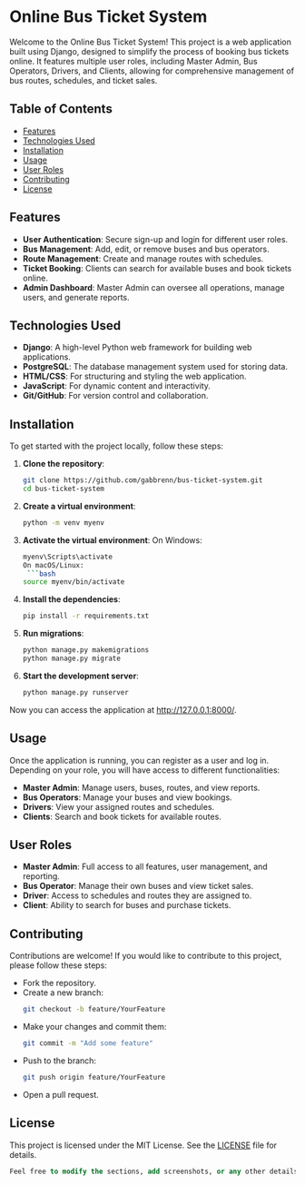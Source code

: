 # Online Bus Ticket System

Welcome to the Online Bus Ticket System! This project is a web application built using Django, designed to simplify the process of booking bus tickets online. It features multiple user roles, including Master Admin, Bus Operators, Drivers, and Clients, allowing for comprehensive management of bus routes, schedules, and ticket sales.

## Table of Contents

- [Features](#features)
- [Technologies Used](#technologies-used)
- [Installation](#installation)
- [Usage](#usage)
- [User Roles](#user-roles)
- [Contributing](#contributing)
- [License](#license)

## Features

- **User Authentication**: Secure sign-up and login for different user roles.
- **Bus Management**: Add, edit, or remove buses and bus operators.
- **Route Management**: Create and manage routes with schedules.
- **Ticket Booking**: Clients can search for available buses and book tickets online.
- **Admin Dashboard**: Master Admin can oversee all operations, manage users, and generate reports.

## Technologies Used

- **Django**: A high-level Python web framework for building web applications.
- **PostgreSQL**: The database management system used for storing data.
- **HTML/CSS**: For structuring and styling the web application.
- **JavaScript**: For dynamic content and interactivity.
- **Git/GitHub**: For version control and collaboration.

## Installation

To get started with the project locally, follow these steps:

1. **Clone the repository**:
   ```bash
   git clone https://github.com/gabbrenn/bus-ticket-system.git
   cd bus-ticket-system

2. **Create a virtual environment**:
   ```bash
   python -m venv myenv

3. **Activate the virtual environment**:
   On Windows:
     ```bash
     myenv\Scripts\activate
   On macOS/Linux:
      ```bash
     source myenv/bin/activate

4. **Install the dependencies**:
   ```bash
   pip install -r requirements.txt

5. **Run migrations**:
   ```bash
   python manage.py makemigrations
   python manage.py migrate

6. **Start the development server**:
   ```bash
   python manage.py runserver


Now you can access the application at http://127.0.0.1:8000/.

## Usage
Once the application is running, you can register as a user and log in. Depending on your role, you will have access to different functionalities:

- **Master Admin**: Manage users, buses, routes, and view reports.
- **Bus Operators**: Manage your buses and view bookings.
- **Drivers**: View your assigned routes and schedules.
- **Clients**: Search and book tickets for available routes.

## User Roles
- **Master Admin**: Full access to all features, user management, and reporting.
- **Bus Operator**: Manage their own buses and view ticket sales.
- **Driver**: Access to schedules and routes they are assigned to.
- **Client**: Ability to search for buses and purchase tickets.

## Contributing
Contributions are welcome! If you would like to contribute to this project, please follow these steps:

- Fork the repository.
- Create a new branch:
  ```bash
  git checkout -b feature/YourFeature
- Make your changes and commit them:
  ```bash
  git commit -m "Add some feature"
- Push to the branch:
  ```bash
  git push origin feature/YourFeature
- Open a pull request.

## License
This project is licensed under the MIT License. See the [LICENSE](./LICENSE) file for details.
```sql
Feel free to modify the sections, add screenshots, or any other details that showcase your project!
